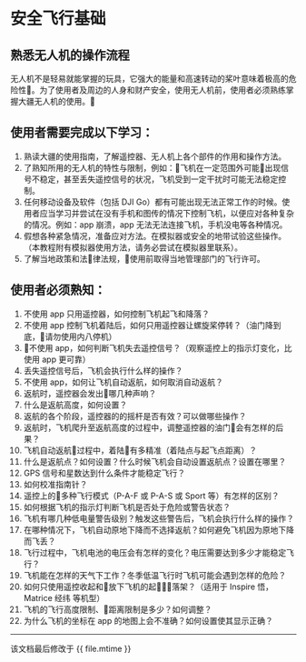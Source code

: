 # 安全飞行基础

## 熟悉无人机的操作流程

无人机不是轻易就能掌握的玩具，它强大的能量和高速转动的桨叶意味着极高的危险性。为了使用者及周边的人身和财产安全，使用无人机前，使用者必须熟练掌握大疆无人机的使用。

## 使用者需要完成以下学习：

1. 熟读大疆的使用指南，了解遥控器、无人机上各个部件的作用和操作方法。
2. 了熟知所用的无人机的特性与限制，例如：飞机在一定范围外可能出现信号不稳定，甚至丢失遥控信号的状况，飞机受到一定干扰时可能无法稳定控制。
3. 任何移动设备及软件（包括 DJI Go）都有可能出现无法正常工作的时候。使用者应当学习并尝试在没有手机和图传的情况下控制飞机，以便应对各种复杂的情况。例如：app 崩溃，app 无法无法连接飞机，手机没电等各种情况。
4. 假想各种紧急情况，准备应对方法。在模拟器或安全的地带试验这些操作。（本教程附有模拟器使用方法，请务必尝试在模拟器里联系）。
5. 了解当地政策和法律法规，使用前取得当地管理部门的飞行许可。

## 使用者必须熟知：

1. 不使用 app 只用遥控器，如何控制飞机起飞和降落？
2. 不使用 app 控制飞机着陆后，如何只用遥控器让螺旋桨停转？（油门降到底，请勿使用内八停机）
3. 不使用 app，如何判断飞机失去遥控信号？（观察遥控上的指示灯变化，比使用 app 更可靠）
4. 丢失遥控信号后，飞机会执行什么样的操作？
5. 不使用 app，如何让飞机自动返航，如何取消自动返航？
6. 返航时，遥控器会发出哪几种声响？
7. 什么是返航高度，如何设置？
8. 返航的各个阶段，遥控器的的摇杆是否有效？可以做哪些操作？
9. 返航时，飞机爬升至返航高度的过程中，调整遥控器的油门会有怎样的后果？
10. 飞机自动返航过程中，着陆有多精准（着陆点与起飞点距离）？
11. 什么是返航点？如何设置？什么时候飞机会自动设置返航点？设置在哪里？
12. GPS 信号和星数达到什么条件才能稳定飞行？
13. 如何校准指南针？
14. 遥控上的多种飞行模式（P-A-F 或 P-A-S 或 Sport 等）有怎样的区别？
15. 如何根据飞机的指示灯判断飞机是否处于危险或警告状态？
16. 飞机有哪几种低电量警告级别？触发这些警告后，飞机会执行什么样的操作？
17. 在哪种情况下，飞机自动原地下降而不选择返航？如何避免飞机因为原地下降而飞丢？
18. 飞行过程中，飞机电池的电压会有怎样的变化？电压需要达到多少才能稳定飞行？
19. 飞机能在怎样的天气下工作？冬季低温飞行时飞机可能会遇到怎样的危险？
20. 如何只使用遥控收起和放下飞机的起落架？（适用于 Inspire 悟，Matrice 经纬 等机型）
21. 飞机的飞行高度限制、距离限制是多少？如何调整？
22. 为什么飞机的坐标在 app 的地图上会不准确？如何设置使其显示正确？

---

该文档最后修改于 {{ file.mtime }}
